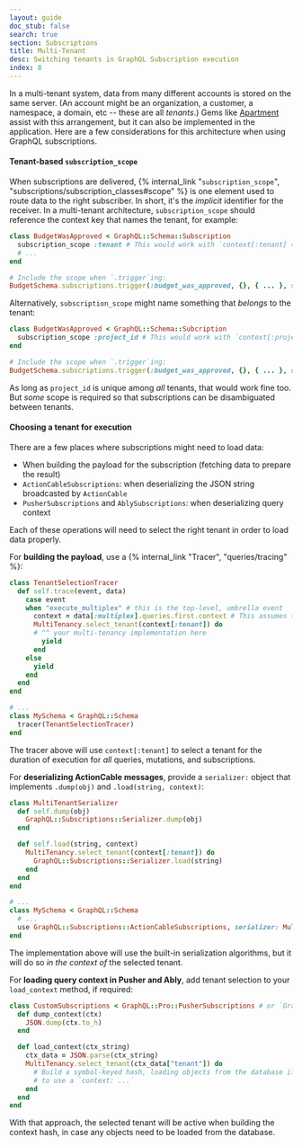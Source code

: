 ```yaml
---
layout: guide
doc_stub: false
search: true
section: Subscriptions
title: Multi-Tenant
desc: Switching tenants in GraphQL Subscription execution
index: 8
---
```


In a multi-tenant system, data from many different accounts is stored on the same server. (An account might be an organization, a customer, a namespace, a domain, etc -- these are all _tenants_.) Gems like [Apartment](https://github.com/influitive/apartment) assist with this arrangement, but it can also be implemented in the application. Here are a few considerations for this architecture when using GraphQL subscriptions.

#### Tenant-based `subscription_scope`

When subscriptions are delivered, {% internal_link "`subscription_scope`",  "subscriptions/subscription_classes#scope" %} is one element used to route data to the right subscriber. In short, it's the _implicit_ identifier for the receiver. In a multi-tenant architecture, `subscription_scope` should reference the context key that names the tenant, for example:

```ruby
class BudgetWasApproved < GraphQL::Schema::Subscription
  subscription_scope :tenant # This would work with `context[:tenant] => "acme-corp"`
  # ...
end

# Include the scope when `.trigger`ing:
BudgetSchema.subscriptions.trigger(:budget_was_approved, {}, { ... }, scope: "acme-corp")
```


Alternatively, `subscription_scope` might name something that _belongs_ to the tenant:

```ruby
class BudgetWasApproved < GraphQL::Schema::Subcription
  subscription_scope :project_id # This would work with `context[:project_id] = 1234`
end

# Include the scope when `.trigger`ing:
BudgetSchema.subscriptions.trigger(:budget_was_approved, {}, { ... }, scope: 1234)
```

As long as `project_id` is unique among _all_ tenants, that would work fine too. But _some_ scope is required so that subscriptions can be disambiguated between tenants.

#### Choosing a tenant for execution

There are a few places where subscriptions might need to load data:

- When building the payload for the subscription (fetching data to prepare the result)
- `ActionCableSubscriptions`: when deserializing the JSON string broadcasted by `ActionCable`
- `PusherSubscriptions` and `AblySubscriptions`: when deserializing query context

Each of these operations will need to select the right tenant in order to load data properly.

For __building the payload__, use a {% internal_link "Tracer", "queries/tracing" %}:

```ruby
class TenantSelectionTracer
  def self.trace(event, data)
    case event
    when "execute_multiplex" # this is the top-level, umbrella event
      context = data[:multiplex].queries.first.context # This assumes that all queries in a multiplex have the same tenant
      MultiTenancy.select_tenant(context[:tenant]) do
      # ^^ your multi-tenancy implementation here
        yield
      end
    else
      yield
    end
  end
end

# ...
class MySchema < GraphQL::Schema
  tracer(TenantSelectionTracer)
end
```

The tracer above will use `context[:tenant]` to select a tenant for the duration of execution for _all_ queries, mutations, and subscriptions.

For __deserializing ActionCable messages__, provide a `serializer:` object that implements `.dump(obj)` and `.load(string, context)`:

```ruby
class MultiTenantSerializer
  def self.dump(obj)
    GraphQL::Subscriptions::Serializer.dump(obj)
  end

  def self.load(string, context)
    MultiTenancy.select_tenant(context[:tenant]) do
      GraphQL::Subscriptions::Serializer.load(string)
    end
  end
end

# ...
class MySchema < GraphQL::Schema
  # ...
  use GraphQL::Subscriptions::ActionCableSubscriptions, serializer: MultiTenantSerializer
end
```

The implementation above will use the built-in serialization algorithms, but it will do so _in the context of_ the selected tenant.

For __loading query context in Pusher and Ably__, add tenant selection to your `load_context` method, if required:

```ruby
class CustomSubscriptions < GraphQL::Pro::PusherSubscriptions # or `GraphQL::Pro::AblySubscriptions`
  def dump_context(ctx)
    JSON.dump(ctx.to_h)
  end

  def load_context(ctx_string)
    ctx_data = JSON.parse(ctx_string)
    MultiTenancy.select_tenant(ctx_data["tenant"]) do
      # Build a symbol-keyed hash, loading objects from the database if necessary
      # to use a `context: ...`
    end
  end
end
```

With that approach, the selected tenant will be active when building the context hash, in case any objects need to be loaded from the database.
